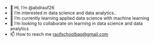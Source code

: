 - 👋 Hi, I’m @abdrauf26
- 👀 I’m interested in data science and data analytics.. 
- 🌱 I’m currently learning applied data science with machine learning
- 💞️ I’m looking to collaborate on learning in data science and data analytics
- 📫 How to reach me raufschoolbag@gmail.com

<!---
abdrauf26/abdrauf26 is a ✨ special ✨ repository because its `README.md` (this file) appears on your GitHub profile.
You can click the Preview link to take a look at your changes.
--->
